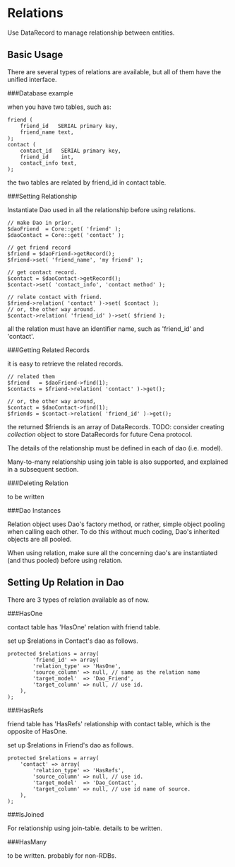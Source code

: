 Relations
=========

Use DataRecord to manage relationship between entities. 

Basic Usage
-----------

There are several types of relations are available, but 
all of them have the unified interface. 

###Database example

when you have two tables, such as: 

    friend (
        friend_id   SERIAL primary key,
        friend_name text,
    );
    contact (
        contact_id   SERIAL primary key,
        friend_id    int,
        contact_info text,
    );

the two tables are related by friend_id in contact table.

###Setting Relationship

Instantiate Dao used in all the relationship before using relations. 

    // make Dao in prior. 
    $daoFriend  = Core::get( 'friend' );
    $daoContact = Core::get( 'contact' );
    
    // get friend record
    $friend = $daoFriend->getRecord();
    $friend->set( 'friend_name', 'my friend' );

    // get contact record.
    $contact = $daoContact->getRecord();
    $contact->set( 'contact_info', 'contact method' );

    // relate contact with friend. 
    $friend->relation( 'contact' )->set( $contact );
    // or, the other way around.
    $contact->relation( 'friend_id' )->set( $friend );

all the relation must have an identifier name, such as 
'friend_id' and 'contact'. 

###Getting Related Records

it is easy to retrieve the related records. 

    // related them
    $friend   = $daoFriend->find(1);
    $contacts = $friend->relation( 'contact' )->get();
    
    // or, the other way around,
    $contact = $daoContact->find(1);
    $friends = $contact->relation( 'friend_id' )->get();

the returned $friends is an array of DataRecords. 
TODO: consider creating _collection_ object to store 
DataRecords for future Cena protocol. 

The details of the relationship must be defined in 
each of dao (i.e. model). 

Many-to-many relationship using join table is also supported, 
and explained in a subsequent section. 

###Deleting Relation

to be written

###Dao Instances

Relation object uses Dao's factory method, or rather, simple 
object pooling when calling each other. To do this without 
much coding, Dao's inherited objects are all pooled. 

When using relation, make sure all the concerning dao's are 
instantiated (and thus pooled) before using relation. 


Setting Up Relation in Dao
--------------------------

There are 3 types of relation available as of now. 

###HasOne

contact table has 'HasOne' relation with friend table.

set up $relations in Contact's dao as follows. 

    protected $relations = array(
            'friend_id' => array(
            'relation_type' => 'HasOne',
            'source_column' => null, // same as the relation name
            'target_model'  => 'Dao_Friend',
            'target_column' => null, // use id.
        ),
    );

###HasRefs

friend table has 'HasRefs' relationship with contact table, 
which is the opposite of HasOne.

set up $relations in Friend's dao as follows.

    protected $relations = array(
        'contact' => array(
            'relation_type' => 'HasRefs',
            'source_column' => null, // use id.
            'target_model'  => 'Dao_Contact',
            'target_column' => null, // use id name of source.
        ),
    );

###IsJoined

For relationship using join-table. 
details to be written. 

###HasMany

to be written. 
probably for non-RDBs. 

